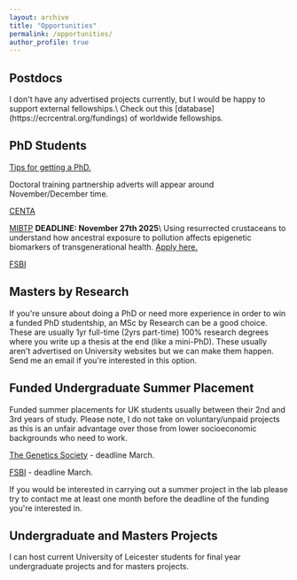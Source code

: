 ```yaml
---
layout: archive
title: "Opportunities"
permalink: /opportunities/
author_profile: true
---
```


<h2>Postdocs</h2>
I don't have any advertised projects currently, but I would be happy to support external fellowships.\
Check out this [database](https://ecrcentral.org/fundings) of worldwide fellowships.

<h2>PhD Students</h2>

[Tips for getting a PhD.](https://www.dropbox.com/scl/fi/v17vvn5vx1i7mz3j8aggb/Pro-tips-for-getting-a-PhD-in-the-UK.pptx?rlkey=hlo2z1rnr8wyluycetpfn7ee4&st=rscos63u&dl=0)

Doctoral training partnership adverts will appear around November/December time.

[CENTA](https://centa.ac.uk/)

[MIBTP](https://warwick.ac.uk/fac/cross_fac/mibtp/) **DEADLINE: November 27th 2025**\\
Using resurrected crustaceans to understand how ancestral exposure to pollution affects epigenetic biomarkers of transgenerational health. [Apply here.](https://le.ac.uk/study/research-degrees/funded-opportunities/bbsrc-mibtp)


[FSBI](https://fsbi.org.uk/phd-studentships-fsbi/)



<h2>Masters by Research</h2>

If you're unsure about doing a PhD or need more experience in order to win a funded PhD studentship, an MSc by Research can be a good choice. These are usually 1yr full-time (2yrs part-time) 100% research degrees where you write up a thesis at the end (like a mini-PhD). These usually aren't advertised on University websites but we can make them happen. Send me an email if you're interested in this option. 


<h2>Funded Undergraduate Summer Placement</h2>

Funded summer placements for UK students usually between their 2nd and 3rd years of study. Please note, I do not take on voluntary/unpaid projects as this is an unfair advantage over those from lower socioeconomic backgrounds who need to work.

[The Genetics Society](https://genetics.org.uk/grants/summer-studentships/) - deadline March.

[FSBI](https://fsbi.org.uk/internships/) - deadline March.

<!---[MIBTP](https://warwick.ac.uk/fac/cross_fac/mibtp/rep/) - deadline June.\ -->
<!---[CENTA](https://centa.ac.uk/centa-research-experience-placements-rep-2022/) - deadline usually around May.-->

If you would be interested in carrying out a summer project in the lab please try to contact me at least one month before the deadline of the funding you're interested in.

<h2>Undergraduate and Masters Projects</h2>

I can host current University of Leicester students for final year undergraduate projects and for masters projects.